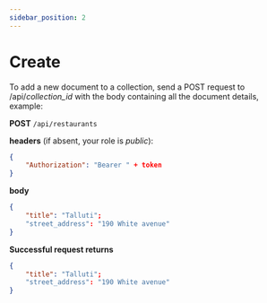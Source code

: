 ```yaml
---
sidebar_position: 2
---
```


# Create

To add a new document to a collection, send a POST request to /api/_collection_id_ with the body containing all the document details, example:

**POST** `/api/restaurants`

**headers** (if absent, your role is _public_):

```json
{
	"Authorization": "Bearer " + token
}
```

**body**

```json
{
	"title": "Talluti";
	"street_address": "190 White avenue"
}
```

**Successful request returns**

```json
{
	"title": "Talluti";
	"street_address": "190 White avenue"
}
```
